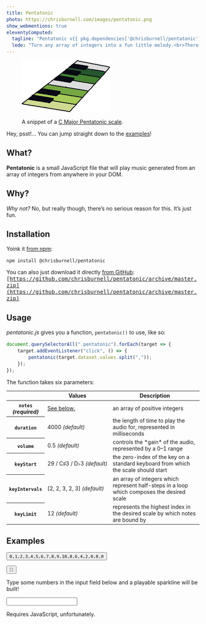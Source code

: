 ```yaml
---
title: Pentatonic
photo: https://chrisburnell.com/images/pentatonic.png
show_webmentions: true
eleventyComputed:
  tagline: "Pentatonic v{{ pkg.dependencies['@chrisburnell/pentatonic'] | replace('^', '') }}"
  lede: "Turn any array of integers into a fun little melody.<br>There are {{ github.pentatonic['stargazers_count'] }} star-gazers <a href='https://github.com/chrisburnell/pentatonic'>on GitHub</a> and it was downloaded {{ npm.pentatonic['downloads'] }} times in the last month <a href='https://www.npmjs.com/package/@chrisburnell/pentatonic'>on npm</a>."
---
```


<figure>
    <picture class="pixelated">
        <source srcset="/images/pentatonic.webp" type="image/webp" />
        <img class="pixelated" src="/images/pentatonic.png" alt="" role="presentation">
    </picture>
    <figcaption><p>A snippet of a <a href="https://en.wikipedia.org/wiki/Pentatonic_scale">C Major Pentatonic scale</a>.</p></figcaption>
</figure>

<div class="box">
    <p>Hey, psst!… You can jump straight down to the <a href="#examples">examples</a>!</p>
</div>

## What?

**Pentatonic** is a small JavaScript file that will play music generated from an array of integers from anywhere in your DOM.

## Why?

*Why not?* No, but really though, there’s no serious reason for this. It’s just fun.

## Installation

Yoink it [from npm](https://www.npmjs.com/package/@chrisburnell/pentatonic):

```
npm install @chrisburnell/pentatonic
```

You can also just download it directly [from GitHub](https://github.com/chrisburnell/pentatonic):<br><samp>[https://github.com/chrisburnell/pentatonic/archive/master.zip](https://github.com/chrisburnell/pentatonic/archive/master.zip)</samp>

## Usage

*pentatonic.js* gives you a function, `pentatonic()` to use, like so:

```javascript
document.querySelectorAll(".pentatonic").forEach(target => {
    target.addEventListener("click", () => {
        pentatonic(target.dataset.values.split(","));
    });
});
```

The function takes six parameters:

<table>
    <thead>
        <tr>
            <th></th>
            <th>Values</th>
            <th>Description</th>
        </tr>
    </thead>
    <tbody>
        <tr>
            <th><code>notes</code><br><em>(required)</em></th>
            <td><a href="#notes">See below.</a></td>
            <td>an array of positive integers</td>
        </tr>
        <tr>
            <th><code>duration</code></th>
            <td style="white-space:nowrap">
                4000 <em>(default)</em>
            </td>
            <td>the length of time to play the audio for, represented in milliseconds</td>
        </tr>
        <tr>
            <th><code>volume</code></th>
            <td style="white-space:nowrap">
                0.5 <em>(default)</em>
            </td>
            <td>controls the *gain* of the audio, represented by a 0–1 range</td>
        </tr>
        <tr>
            <th><code>keyStart</code></th>
            <td style="white-space:nowrap">
                29 / C♯3 / D♭3 <em>(default)</em>
            </td>
            <td>the zero-index of the key on a standard keyboard from which the scale should start</td>
        </tr>
        <tr>
            <th><code>keyIntervals</code></th>
            <td style="white-space:nowrap">
                [2, 2, 3, 2, 3] <em>(default)</em>
            </td>
          <td>an array of integers which represent half-steps in a loop which composes the desired scale</td>
        </tr>
        <tr>
            <th><code>keyLimit</code></th>
            <td style="white-space:nowrap">
                12 <em>(default)</em>
            </td>
          <td>represents the highest index in the desired scale by which notes are bound by</td>
        </tr>
    </tbody>
</table>

## Examples

<button id="button" class="button  pentatonic" data-values="0,1,2,3,4,5,6,7,8,9,10,8,6,4,2,0,0,0"><code>0,1,2,3,4,5,6,7,8,9,10,8,6,4,2,0,0,0</code></button>

<canvas id="sparkline" class="sparkline pentatonic" width="160" height="24" data-values="0,0,0,0,0,0,0,0,4,0,0,4,9,1,4,5,2,4,2,6,4,6,4,6,5,0"></canvas>

<button id="treasure" class="button" onclick="pentatonic([0,2,4,6,0,2,4,6,1,3,5,7,1,3,5,7,2,4,6,8,2,4,6,8,3,5,7,9,3,5,7,9,4,6,8,10,4,6,8,10,10,10,3,3,4,4,5,5,6,6,6,6,6,6], 8000, 0.5, 36, [1], 20)">🔑</button>

Type some numbers in the input field below and a playable sparkline will be built!

<p><input id="custom-input" type="text" pattern="[0-9]+" maxlength="26" oninput="fire()"></p>

<div>
    <canvas id="custom-sparkline" class="sparkline" width="160" height="24" tabindex="0"></canvas>
    <script>
        let input = document.querySelector("#custom-input");
        function fire() {
            input.value = input.value.replace(/(?![0-9])./gmi, "");
            sparkline("custom-sparkline", input.value.split(""));
        }
        document.querySelector("#custom-sparkline").addEventListener("click", function(event) {
            pentatonic(input.value.split(""), (160 * input.value.split("").length));
        });
    </script>
    <noscript>Requires JavaScript, unfortunately.</noscript>
</div>
